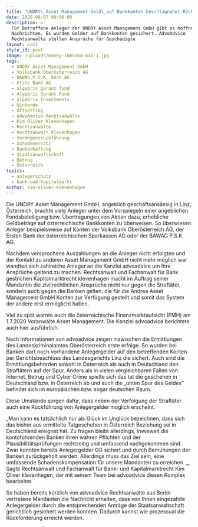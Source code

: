 ```yaml
---
title: "UNDRY\_Asset Management-Geld\_auf Bankkonten beschlagnahmt-Rückführung an Geschädigte"
date: 2020-08-07 00:00:00
description: >-
  Für Betroffene Anleger der UNDRY Asset Management GmbH gibt es hoffnungsvolle
  Nachrichten. Es wurden Gelder auf Bankkonten gesichert. AdvoAdvice
  Rechtsanwälte stellen Ansprüche für Geschädigte
layout: post
style_id: post
image: /uploads/money-1005464-640-1.jpg
tags:
  - UNDRY Asset Management GmbH
  - Volksbank Oberösterreich AG
  - BAWAG P.S.K. Bank AG
  - Erste Bank AG
  - algebris garant fund
  - Algebris Garant Fund
  - Algebris Investments
  - Nintendo
  - Offsetting
  - AdvoAdvice Rechtsanwälte
  - Kim Oliver Klevenhagen
  - Rechtsanwälte
  - Rechtsanwalt Klevenhagen
  - Vermögensrückführung
  - Schadenersatz
  - Bankenhaftung
  - Staatsanwaltschaft
  - Betrug
  - Österreich
topics:
  - anlegerschutz
  - bank-und-kapitalmarkt
author: kim-oliver-klevenhagen
---
```


Die UNDRY Asset Management GmbH, angeblich geschäftsansässig in Linz, Österreich, brachte viele Anleger unter dem Vorspiegeln einer angeblichen Fondsbeteiligung bzw. Übertragungen von Aktien dazu, erhebliche Geldbeträge auf österreichische Bankkonten zu überweisen. So überwiesen Anleger beispielsweise auf Konten der Volksbank Oberösterreich AG, der Ersten Bank der österreichischen Sparkassen AG oder der BAWAG P.S.K. AG.

Nachdem versprochene Auszahlungen an die Anleger nicht erfolgten und der Kontakt zu anderen Asset Management GmbH nicht mehr möglich war wandten sich zahlreiche Anleger an die Kanzlei advoadvice um Ihre Ansprüche geltend zu machen. Rechtsanwalt und Fachanwalt für Bank gestrichen Kapitalmarktrecht klevenhagen macht im Auftrag seiner Mandantin die zivilrechtlichen Ansprüche nicht nur gegen die Straftäter, sondern auch gegen die Banken gelten, die für die Andrea Asset Management GmbH Konten zur Verfügung gestellt und somit das System der andere erst ermöglicht haben.

Viel zu spät warnte auch die österreichische Finanzmarktaufsicht (FMH) am 1.7.2020 Voranwälte Asset Management. Die Kanzlei advoadvice berichtete auch hier ausführlich.

Nach Informationen von advoadvice zeigen inzwischen die Ermittlungen des Landeskriminalamtes Oberösterreich erste erfolge. So wurden bei Banken dort noch vorhandene Anlegergelder auf den betreffenden Konten per Gerichtsbeschluss des Landesgerichts Linz die sichert. Auch sind die Ermittlungsbehörden sowohl in Österreich als auch in Deutschland den Straftätern auf der Spur. Anders als in vielen vergleichbaren Fällen von Internet, Betrug und Cyber Crime spielte sich das tat die geschehen in Deutschland bzw. in Österreich ab und auch die „unten Spur des Geldes" befindet sich im europäischen bzw. sogar deutschen Raum.

Diese Umstände sorgen dafür, dass neben der Verfolgung der Straftäter auch eine Rückführung von Anlegergelder möglich erscheint.

„Man kann es tatsächlich nur als Glück im Unglück bezeichnen, dass sich das bisher aus ermittelte Tatgeschehen in Österreich Beziehung sei in Deutschland ereignet hat. Zu fragen bleibt allerdings, inwieweit die kontoführenden Banken ihren wahren Pflichten und der Plausibilitätsprüfungen rechtzeitig und umfassend nachgekommen sind. Zwar konnten bereits Anlegergelder GG sichert und durch Bemühungen der Banken zurückgeholt werden. Allerdings muss das Ziel sein, eine umfassende Schadenskompensation für unsere Mandanten zu erreichen. „, Sagte Rechtsanwalt und Fachanwalt für Bank- und Kapitalmarktrecht Kim Oliver klevenhagen, der mit seinem Team bei advoadvice diesen Komplex bearbeitet.

So haben bereits kürzlich von advoadvice Rechtsanwälte aus Berlin vertretene Mandanten die Nachricht erhalten, dass von Ihnen eingezahlte Anlegergelder durch die entsprechenden Anträge der Staatsanwaltschaft gerichtlich gesichert werden konnten. Dadurch kannst wie prozessual die Rückforderung erreicht werden.